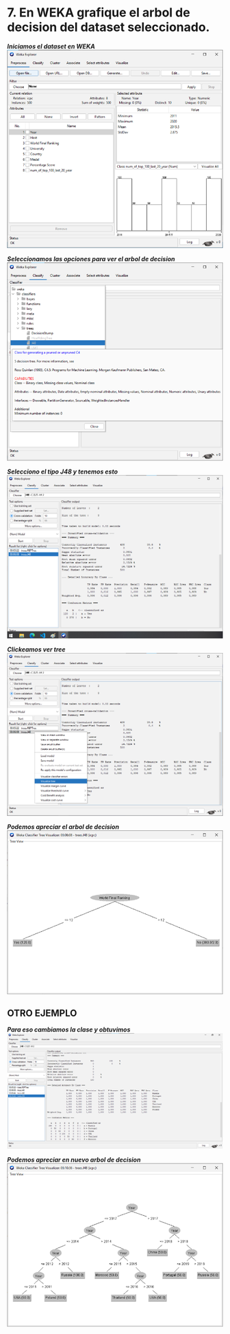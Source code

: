 # 7. En WEKA grafique el arbol de decision del dataset seleccionado.

***Iniciamos el dataset en WEKA***
![1](iniciandoDataset.png)

***Seleccionamos las opciones para ver el arbol de decision***
![2](seleccionandoTree.png)

***Selecciono el tipo J48 y tenemos esto***
![3](seleccionamosJ48.png)

***Clickeamos ver tree***
![4](VerTree.png)

***Podemos apreciar el arbol de decision***
![5](DecisionTree.png)

## OTRO EJEMPLO

***Para eso cambiamos la clase y obtuvimos***
![6](Otroejemplo1.png)

***Podemos apreciar en nuevo arbol de decision***
![7](Otroejemplo2.png)

